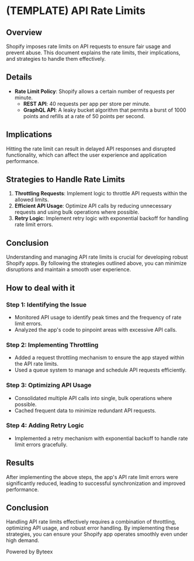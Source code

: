 # (TEMPLATE) API Rate Limits

## Overview

Shopify imposes rate limits on API requests to ensure fair usage and prevent abuse. This document explains the rate limits, their implications, and strategies to handle them effectively.

## Details

- **Rate Limit Policy**: Shopify allows a certain number of requests per minute.
  - **REST API**: 40 requests per app per store per minute.
  - **GraphQL API**: A leaky bucket algorithm that permits a burst of 1000 points and refills at a rate of 50 points per second.

## Implications

Hitting the rate limit can result in delayed API responses and disrupted functionality, which can affect the user experience and application performance.

## Strategies to Handle Rate Limits

1. **Throttling Requests**: Implement logic to throttle API requests within the allowed limits.
2. **Efficient API Usage**: Optimize API calls by reducing unnecessary requests and using bulk operations where possible.
3. **Retry Logic**: Implement retry logic with exponential backoff for handling rate limit errors.

## Conclusion

Understanding and managing API rate limits is crucial for developing robust Shopify apps. By following the strategies outlined above, you can minimize disruptions and maintain a smooth user experience.



## How to deal with it

### Step 1: Identifying the Issue

- Monitored API usage to identify peak times and the frequency of rate limit errors.
- Analyzed the app's code to pinpoint areas with excessive API calls.

### Step 2: Implementing Throttling

- Added a request throttling mechanism to ensure the app stayed within the API rate limits.
- Used a queue system to manage and schedule API requests efficiently.

### Step 3: Optimizing API Usage

- Consolidated multiple API calls into single, bulk operations where possible.
- Cached frequent data to minimize redundant API requests.

### Step 4: Adding Retry Logic

- Implemented a retry mechanism with exponential backoff to handle rate limit errors gracefully.

## Results

After implementing the above steps, the app's API rate limit errors were significantly reduced, leading to successful synchronization and improved performance.

## Conclusion

Handling API rate limits effectively requires a combination of throttling, optimizing API usage, and robust error handling. By implementing these strategies, you can ensure your Shopify app operates smoothly even under high demand.

Powered by Byteex
